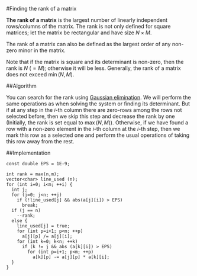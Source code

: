 <!--?title Rank of a matrix-->

#Finding the rank of a matrix

**The rank of a matrix** is the largest number of linearly independent rows/columns of the matrix. The rank is not only defined  for square matrices; let the matrix be rectangular and have size $N \times M$.

The rank of a matrix can also be defined as the largest order of any non-zero minor in the matrix.

Note that if the matrix is square and its determinant is non-zero, then the rank is $N$ ($=M$); otherwise it will be less. Generally, the rank of a matrix does not exceed $\min (N, M)$.

##Algorithm

You can search for the rank using [Gaussian elimination](https://cp-algorithms.com/linear_algebra/linear-system-gauss.html). We will perform the same operations as when solving the system or finding its determinant. But if at any step in the $i$-th column there are zero-rows among the rows not selected before, then we skip this step and decrease the rank by one (Initially, the rank is set equal to $\max (N, M)$). Otherwise, if we have found a row with a non-zero element in the $i$-th column at the $i$-th step, then we mark this row as a selected one and perform the usual operations of taking this row away from the rest.

##Implementation

    const double EPS = 1E-9;

    int rank = max(n,m);
    vector<char> line_used (n);
    for (int i=0; i<m; ++i) {
      int j;
      for (j=0; j<n; ++j)
        if (!line_used[j] && abs(a[j][i]) > EPS)
          break;
      if (j == n)
        --rank;
      else {
        line_used[j] = true;
        for (int p=i+1; p<m; ++p)
          a[j][p] /= a[j][i];
        for (int k=0; k<n; ++k)
          if (k != j && abs (a[k][i]) > EPS)
            for (int p=i+1; p<m; ++p)
              a[k][p] -= a[j][p] * a[k][i];
      }
    }
